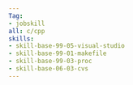 ```yaml
---
Tag: 
- jobskill
all: c/cpp
skills:
- skill-base-99-05-visual-studio
- skill-base-99-01-makefile
- skill-base-99-03-proc
- skill-base-06-03-cvs
---
```

